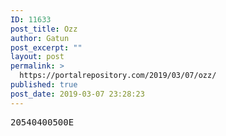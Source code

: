 ```yaml
---
ID: 11633
post_title: Ozz
author: Gatun
post_excerpt: ""
layout: post
permalink: >
  https://portalrepository.com/2019/03/07/ozz/
published: true
post_date: 2019-03-07 23:28:23
---
```

<pre>20540400500E</pre>